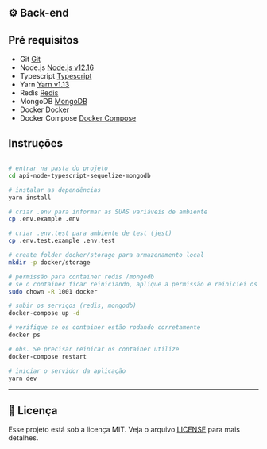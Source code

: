

## :gear: Back-end

## Pré requisitos

- Git [Git](https://git-scm.com)
- Node.js [Node.js v12.16](https://nodejs.org/)
- Typescript [Typescript](https://www.typescriptlang.org/)
- Yarn [Yarn v1.13](https://yarnpkg.com/)
- Redis [Redis](https://redis.io/)
- MongoDB [MongoDB](https://www.mongodb.com/)
- Docker [Docker](https://www.docker.com/)
- Docker Compose [Docker Compose](https://docs.docker.com/compose/)

## Instruções

```bash

# entrar na pasta do projeto
cd api-node-typescript-sequelize-mongodb

# instalar as dependências
yarn install

# criar .env para informar as SUAS variáveis de ambiente
cp .env.example .env

# criar .env.test para ambiente de test (jest)
cp .env.test.example .env.test

# create folder docker/storage para armazenamento local
mkdir -p docker/storage

# permissão para container redis /mongodb
# se o container ficar reiniciando, aplique a permissão e reiniciei os containers
sudo chown -R 1001 docker

# subir os serviços (redis, mongodb)
docker-compose up -d

# verifique se os container estão rodando corretamente
docker ps

# obs. Se precisar reinicar os container utilize
docker-compose restart

# iniciar o servidor da aplicação
yarn dev
```

---

## :memo: Licença

Esse projeto está sob a licença MIT. Veja o arquivo [LICENSE](LICENSE) para mais detalhes.
